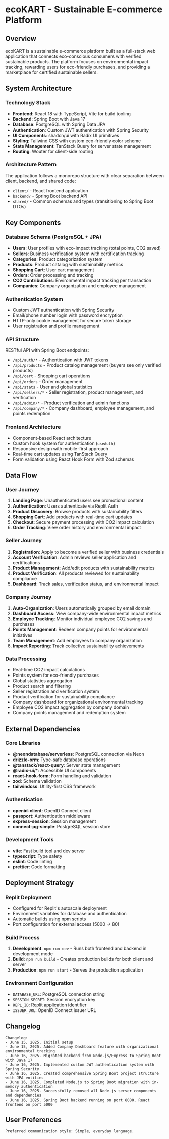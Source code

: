 # ecoKART - Sustainable E-commerce Platform

## Overview

ecoKART is a sustainable e-commerce platform built as a full-stack web application that connects eco-conscious consumers with verified sustainable products. The platform focuses on environmental impact tracking, rewarding users for eco-friendly purchases, and providing a marketplace for certified sustainable sellers.

## System Architecture

### Technology Stack
- **Frontend**: React 18 with TypeScript, Vite for build tooling
- **Backend**: Spring Boot with Java 17
- **Database**: PostgreSQL with Spring Data JPA
- **Authentication**: Custom JWT authentication with Spring Security
- **UI Components**: shadcn/ui with Radix UI primitives
- **Styling**: Tailwind CSS with custom eco-friendly color scheme
- **State Management**: TanStack Query for server state management
- **Routing**: Wouter for client-side routing

### Architecture Pattern
The application follows a monorepo structure with clear separation between client, backend, and shared code:
- `client/` - React frontend application
- `backend/` - Spring Boot backend API
- `shared/` - Common schemas and types (transitioning to Spring Boot DTOs)

## Key Components

### Database Schema (PostgreSQL + JPA)
- **Users**: User profiles with eco-impact tracking (total points, CO2 saved)
- **Sellers**: Business verification system with certification tracking
- **Categories**: Product categorization system
- **Products**: Product catalog with sustainability metrics
- **Shopping Cart**: User cart management
- **Orders**: Order processing and tracking
- **CO2 Contributions**: Environmental impact tracking per transaction
- **Companies**: Company organization and employee management

### Authentication System
- Custom JWT authentication with Spring Security
- Email/phone number login with password encryption
- HTTP-only cookie management for secure token storage
- User registration and profile management

### API Structure
RESTful API with Spring Boot endpoints:
- `/api/auth/*` - Authentication with JWT tokens
- `/api/products` - Product catalog management (buyers see only verified products)
- `/api/cart` - Shopping cart operations
- `/api/orders` - Order management
- `/api/stats` - User and global statistics
- `/api/sellers/*` - Seller registration, product management, and verification
- `/api/admin/*` - Product verification and admin functions
- `/api/company/*` - Company dashboard, employee management, and points redemption

### Frontend Architecture
- Component-based React architecture
- Custom hook system for authentication (`useAuth`)
- Responsive design with mobile-first approach
- Real-time cart updates using TanStack Query
- Form validation using React Hook Form with Zod schemas

## Data Flow

### User Journey
1. **Landing Page**: Unauthenticated users see promotional content
2. **Authentication**: Users authenticate via Replit Auth
3. **Product Discovery**: Browse products with sustainability filters
4. **Shopping Cart**: Add products with real-time cart updates
5. **Checkout**: Secure payment processing with CO2 impact calculation
6. **Order Tracking**: View order history and environmental impact

### Seller Journey
1. **Registration**: Apply to become a verified seller with business credentials
2. **Account Verification**: Admin reviews seller application and certifications
3. **Product Management**: Add/edit products with sustainability metrics
4. **Product Verification**: All products reviewed for sustainability compliance
5. **Dashboard**: Track sales, verification status, and environmental impact

### Company Journey
1. **Auto-Organization**: Users automatically grouped by email domain
2. **Dashboard Access**: View company-wide environmental impact metrics
3. **Employee Tracking**: Monitor individual employee CO2 savings and purchases
4. **Points Management**: Redeem company points for environmental initiatives
5. **Team Management**: Add employees to company organization
6. **Impact Reporting**: Track collective sustainability achievements

### Data Processing
- Real-time CO2 impact calculations
- Points system for eco-friendly purchases
- Global statistics aggregation
- Product search and filtering
- Seller registration and verification system
- Product verification for sustainability compliance
- Company dashboard for organizational environmental tracking
- Employee CO2 impact aggregation by company domain
- Company points management and redemption system

## External Dependencies

### Core Libraries
- **@neondatabase/serverless**: PostgreSQL connection via Neon
- **drizzle-orm**: Type-safe database operations
- **@tanstack/react-query**: Server state management
- **@radix-ui/***: Accessible UI components
- **react-hook-form**: Form handling and validation
- **zod**: Schema validation
- **tailwindcss**: Utility-first CSS framework

### Authentication
- **openid-client**: OpenID Connect client
- **passport**: Authentication middleware
- **express-session**: Session management
- **connect-pg-simple**: PostgreSQL session store

### Development Tools
- **vite**: Fast build tool and dev server
- **typescript**: Type safety
- **eslint**: Code linting
- **prettier**: Code formatting

## Deployment Strategy

### Replit Deployment
- Configured for Replit's autoscale deployment
- Environment variables for database and authentication
- Automatic builds using npm scripts
- Port configuration for external access (5000 → 80)

### Build Process
1. **Development**: `npm run dev` - Runs both frontend and backend in development mode
2. **Build**: `npm run build` - Creates production builds for both client and server
3. **Production**: `npm run start` - Serves the production application

### Environment Configuration
- `DATABASE_URL`: PostgreSQL connection string
- `SESSION_SECRET`: Session encryption key
- `REPL_ID`: Replit application identifier
- `ISSUER_URL`: OpenID Connect issuer URL

## Changelog

```
Changelog:
- June 15, 2025. Initial setup
- June 15, 2025. Added Company Dashboard feature with organizational environmental tracking
- June 16, 2025. Migrated backend from Node.js/Express to Spring Boot with Java 17
- June 16, 2025. Implemented custom JWT authentication system with Spring Security
- June 16, 2025. Created comprehensive Spring Boot project structure with JPA entities
- June 16, 2025. Completed Node.js to Spring Boot migration with in-memory authentication
- June 16, 2025. Successfully removed all Node.js server components and dependencies
- June 16, 2025. Spring Boot backend running on port 8080, React frontend on port 5000
```

## User Preferences

```
Preferred communication style: Simple, everyday language.
```